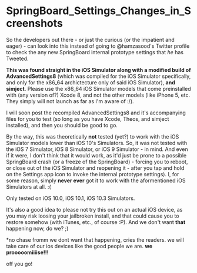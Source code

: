# SpringBoard_Settings_Changes_in_Screenshots
So the developers out there - or just the curious (or the impatient and eager) - can look into this instead of going to @hamzasood's Twitter profile to check the any new SpringBoard internal prototype settings that *he* has Tweeted.

**This was found straight in the iOS Simulator along with a modified build of AdvancedSettings8** (which was compiled for the iOS Simulator specifically, and only for the x86_64 archictecture only of said iOS Simulator), **and simject**. Please use the x86_64 iOS Simulator models that come preinstalled with (any version of?) Xcode 8, and not the other models (like iPhone 5, etc. They simply will not launch as far as I'm aware of :/).

I will soon post the recompiled AdvancedSettings8 and it's accompanying files for you to test (so long as you have Xcode, Theos, and simject installed), and then you should be good to go.

By the way, this was theoretically **not** tested (yet?) to work with the iOS Simulator models lower than iOS 10's Simulators. So, it was not tested with the iOS 7 Simulator, iOS 8 Simulator, or iOS 9 Simulator - in mind. And even if it were, I don't think that it would work, as it'd just be prone to a possible SpringBoard crash (or a freeze of the SpringBoard) - forcing you to reboot, or close out of the iOS Simulator and reopening it - after you tap and hold on the Settings app icon to invoke the internal prototype settings).
I, for some reason, simply **never ever** got it to work with the aformentioned iOS Simulators at all. :(

Only tested on iOS 10.0, iOS 10.1, iOS 10.3 Simulators.

It's also a good idea to please not try this out on an actual iOS device, as you may risk loosing your jailbroken install, and that could cause you to restore somehow (with iTunes, etc., of course :P). And we don't want **that** happening now, do we? ;)

*no chase fromm we dont want that happening, cries the readers. we will take care of our ios devices like the good people we are.
**we prooooomiiiise!!!**

off you go!
